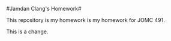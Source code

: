 #Jamdan Clang's Homework#

This repository is my homework is my homework for JOMC 491.










































This is a change. 
